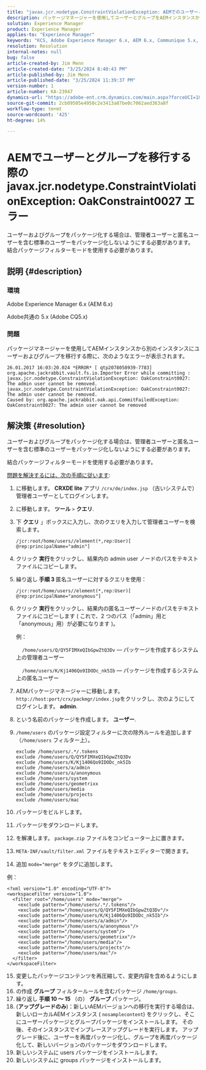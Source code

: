 ```yaml
---
title: "javax.jcr.nodetype.ConstraintViolationException: AEMでのユーザーとグループの移行時の OakConstraint0027 エラー"
description: パッケージマネージャーを使用してユーザーとグループをAEMインスタンスから別のインスタンスに移行する際のエラーを解決する方法を説明します。
solution: Experience Manager
product: Experience Manager
applies-to: "Experience Manager"
keywords: "KCS, Adobe Experience Manager 6.x, AEM 6.x, Communique 5.x, Adobe CQ5.x, javax.jcr.nodetype.ConstraintViolationException: OakConstraint0027 error, migrate, user, group"
resolution: Resolution
internal-notes: null
bug: false
article-created-by: Jim Menn
article-created-date: "3/25/2024 8:40:43 PM"
article-published-by: Jim Menn
article-published-date: "3/25/2024 11:39:37 PM"
version-number: 1
article-number: KA-23947
dynamics-url: "https://adobe-ent.crm.dynamics.com/main.aspx?forceUCI=1&pagetype=entityrecord&etn=knowledgearticle&id=fd1dacef-e7ea-ee11-a204-6045bd006268"
source-git-commit: 2cb09505e4950c2e3413a87be0c7062aed363a8f
workflow-type: tm+mt
source-wordcount: '425'
ht-degree: 14%

---
```


# AEMでユーザーとグループを移行する際の javax.jcr.nodetype.ConstraintViolationException: OakConstraint0027 エラー


ユーザーおよびグループをパッケージ化する場合は、管理者ユーザーと匿名ユーザーを含む標準のユーザーをパッケージ化しないようにする必要があります。 結合パッケージフィルターモードを使用する必要があります。

## 説明 {#description}


### 環境

Adobe Experience Manager 6.x (AEM 6.x)

Adobe共通の 5.x (Adobe CQ5.x)

### 問題

パッケージマネージャーを使用してAEMインスタンスから別のインスタンスにユーザーおよびグループを移行する際に、次のようなエラーが表示されます。


```
26.01.2017 16:03:20.024 *ERROR* [ qtp2078058939-7783]  org.apache.jackrabbit.vault.fs.io.Importer Error while committing : javax.jcr.nodetype.ConstraintViolationException: OakConstraint0027: The admin user cannot be removed.
javax.jcr.nodetype.ConstraintViolationException: OakConstraint0027: The admin user cannot be removed.
Caused by: org.apache.jackrabbit.oak.api.CommitFailedException: OakConstraint0027: The admin user cannot be removed
```



## 解決策 {#resolution}


ユーザーおよびグループをパッケージ化する場合は、管理者ユーザーと匿名ユーザーを含む標準のユーザーをパッケージ化しないようにする必要があります。

結合パッケージフィルターモードを使用する必要があります。

<u>問題を解決するには、次の手順に従います</u>:

1. に移動します。 <b>CRXDE lite</b> アプリ `/crx/de/index.jsp` （古いシステムで）管理者ユーザーとしてログインします。
2. に移動します。 <b>ツール</b> `>`  <b>クエリ</b>.
3. 下 <b>クエリ</b> 」ボックスに入力し、次のクエリを入力して管理者ユーザーを検索します。






   ```
   /jcr:root/home/users//element(*,rep:User)[ @rep:principalName="admin"]
   ```




4. クリック <b>実行</b>をクリックし、結果内の admin user ノードのパスをテキストファイルにコピーします。
5. 繰り返し <b>手順 3 </b>匿名ユーザーに対するクエリを使用：






   ```
   /jcr:root/home/users//element(*,rep:User)[ @rep:principalName="anonymous"]
   ```




6. クリック <b>実行</b>をクリックし、結果内の匿名ユーザーノードのパスをテキストファイルにコピーします ( これで、2 つのパス（「admin」用と「anonymous」用）が必要になります )。

   例：

       `/home/users/Q/QY5FIMXeQIbGpwZtQ3Dv`  — パッケージを作成するシステム上の管理者ユーザー

       `/home/users/K/Kj1406Qo9IDODc_nk5Ib`  — パッケージを作成するシステム上の匿名ユーザー


7. AEMパッケージマネージャーに移動します。 `http://host:port/crx/packmgr/index.jsp`をクリックし、次のようにしてログインします。 <b>admin</b>.
8. という名前のパッケージを作成します。 <b>ユーザー</b>.


9. `/home/users` のパッケージ設定フィルターに次の除外ルールを追加します（`/home/users` フィルター上）。




   ```
   exclude /home/users/.*/.tokens
   exclude /home/users/Q/QY5FIMXeQIbGpwZtQ3Dv
   exclude /home/users/K/Kj1406Qo9IDODc_nk5Ib
   exclude /home/users/a/admin
   exclude /home/users/a/anonymous
   exclude /home/users/system
   exclude /home/users/geometrixx
   exclude /home/users/media
   exclude /home/users/projects
   exclude /home/users/mac
   ```




10. パッケージをビルドします。
11. パッケージをダウンロードします。
12. を解凍します。 `package.zip` ファイルをコンピューター上に置きます。
13. `META-INF/vault/filter.xml` ファイルをテキストエディターで開きます。
14. 追加 `mode="merge"` をタグに追加します。

   例：




   ```
   <?xml version="1.0" encoding="UTF-8"?>
   <workspaceFilter version="1.0">
     <filter root="/home/users" mode="merge">
       <exclude pattern="/home/users/.*/.tokens"/>
       <exclude pattern="/home/users/Q/QY5FIMXeQIbGpwZtQ3Dv"/>
       <exclude pattern="/home/users/K/Kj1406Qo9IDODc_nk5Ib"/>
       <exclude pattern="/home/users/a/admin"/>
       <exclude pattern="/home/users/a/anonymous"/>
       <exclude pattern="/home/users/system"/>
       <exclude pattern="/home/users/geometrixx"/>
       <exclude pattern="/home/users/media"/>
       <exclude pattern="/home/users/projects"/>
       <exclude pattern="/home/users/mac"/>
     </filter>
   </workspaceFilter>
   ```




15. 変更したパッケージコンテンツを再圧縮して、変更内容を含めるようにします。
16. の作成 <b>グループ</b> フィルタールールを含むパッケージ `/home/groups`.
17. 繰り返し <b>手順 10 ～ 15</b> （の） <b>グループ</b> パッケージ。
18. (<b>アップグレードのみ</b>)：新しいAEMバージョンへの移行を実行する場合は、新しいローカルAEMインスタンス ( `nosamplecontent`) をクリックし、そこにユーザーパッケージとグループパッケージをインストールします。 その後、そのインスタンスでインプレースアップグレードを実行します。 アップグレード後に、ユーザーを再度パッケージ化し、グループを再度パッケージ化して、新しいバージョンのパッケージをダウンロードします。
19. 新しいシステムに users パッケージをインストールします。
20. 新しいシステムに groups パッケージをインストールします。




